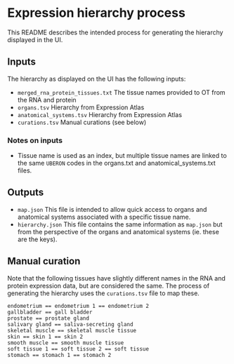 # Expression hierarchy process
This README describes the intended process for generating the hierarchy displayed in the UI.

## Inputs
The hierarchy as displayed on the UI has the following inputs:
* `merged_rna_protein_tissues.txt` The tissue names provided to OT from the RNA and protein
* `organs.tsv` Hierarchy from Expression Atlas
* `anatomical_systems.tsv` Hierarchy from Expression Atlas
* `curations.tsv` Manual curations (see below)

### Notes on inputs
* Tissue name is used as an index, but multiple tissue names are linked to the same `UBERON` codes in the organs.txt and anatomical_systems.txt files.

## Outputs
* `map.json` This file is intended to allow quick access to organs and anatomical systems associated with a specific tissue name.
* `hierarchy.json` This file contains the same information as `map.json` but from the perspective of the organs and anatomical systems (ie. these are the keys).

## Manual curation
Note that the following tissues have slightly different names in the RNA and protein expression data, but are considered the same. The process of generating the hierarchy uses the `curations.tsv` file to map these.
```
endometrium == endometrium 1 == endometrium 2
gallbladder == gall bladder
prostate == prostate gland
salivary gland == saliva-secreting gland
skeletal muscle == skeletal muscle tissue
skin == skin 1 == skin 2
smooth muscle == smooth muscle tissue
soft tissue 1 == soft tissue 2 == soft tissue
stomach == stomach 1 == stomach 2
```